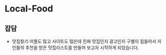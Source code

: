 # Local-Food

## 잡담

- 맛집찾기 어플도 많고 사이트도 많은데 진짜 맛집인지 광고인지 구별이 힘들어서 지인들의 추천을 받은 맛집리스트를 만들어 보고자 시작하게 되었습니다.